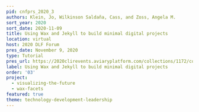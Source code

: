 ```yaml
---
pid: cnfprs_2020_3
authors: Klein, Jo, Wilkinson Saldaña, Cass, and Zoss, Angela M.
sort_year: 2020
sort_date: 2020-11-09
title: Using Wax and Jekyll to build minimal digital projects
location: virtual
host: 2020 DLF Forum
pres_date: November 9, 2020
type: Tutorial
pres_url: https://2020clirevents.aviaryplatform.com/collections/1172/collection_resources/31856/file/100583
label: Using Wax and Jekyll to build minimal digital projects
order: '03'
project: 
  - visualizing-the-future
  - wax-facets
featured: true
theme: technology-development-leadership
---
```

